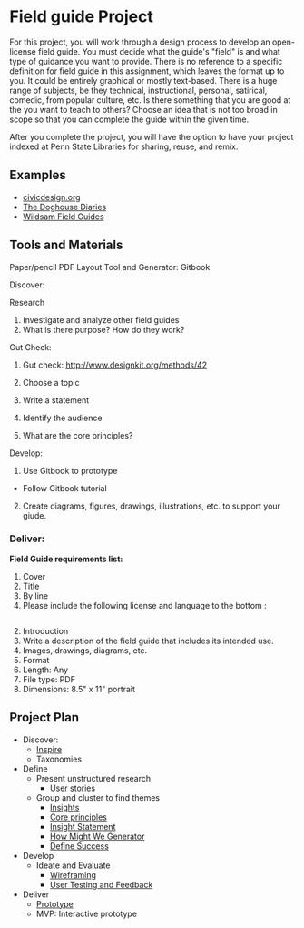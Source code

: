 # Field guide Project
For this project, you will work through a design process to develop an open-license field guide. You must decide what the guide's "field" is and what type of guidance you want to provide. There is no reference to a specific definition for field guide in this assignment, which leaves the format up to you. It could be entirely graphical or mostly text-based. There is a huge range of subjects, be they technical, instructional, personal, satirical, comedic, from popular culture, etc. Is there something that you are good at the you want to teach to others? Choose an idea that is not too broad in scope so that you can complete the guide within the given time.

After you complete the project, you will have the option to have your project indexed at Penn State Libraries for sharing, reuse, and remix.

## Examples

- [civicdesign.org](http://civicdesign.org/fieldguides/)
- [The Doghouse Diaries](http://thedoghousediaries.com/4639)
- [Wildsam Field Guides](https://wildsam.com/products)


## Tools and Materials
Paper/pencil
PDF Layout Tool and Generator: Gitbook

Discover:

Research
1. Investigate and analyze other field guides
  1. What is there purpose? How do they work?



Gut Check:

1. Gut check: http://www.designkit.org/methods/42


1. Choose a topic
2. Write a statement
3. Identify the audience
4. What are the core principles?

Develop:

1. Use Gitbook to prototype
 - Follow Gitbook tutorial 
2. Create diagrams, figures, drawings, illustrations, etc. to support your giude.

### Deliver:

**Field Guide requirements list:**

1. Cover
  1. Title
  2. By line
  2. Please include the following license and language to the bottom :  
```<a rel="license" href="http://creativecommons.org/licenses/by-sa/4.0/"><img alt="Creative Commons License" style="border-width:0" src="https://i.creativecommons.org/l/by-sa/4.0/88x31.png" /></a><br />This work is licensed under a <a rel="license" href="http://creativecommons.org/licenses/by-sa/4.0/">Creative Commons Attribution-ShareAlike 4.0 International License</a>.
``` 
2. Introduction
  1. Write a description of the field guide that includes its intended use.
3. Images, drawings, diagrams, etc.
4. Format
  1. Length: Any
  2. File type: PDF
  3. Dimensions: 8.5" x 11" portrait




## Project Plan	

- Discover:
    - [Inspire](../toolkit/inspire.md)
    - Taxonomies
- Define
  - Present unstructured research
    - [User stories](../toolkit/user_stories.md)
  - Group and cluster to find themes
    - [Insights](../toolkit/insights.md)
    - [Core principles](../toolkit/core_principles.md)
    - [Insight Statement](../toolkit/insight_statement.md)
    - [How Might We Generator](../toolkit/how_might_we_generator.md)
    - [Define Success](../toolkit/define_success.md)
- Develop	
  - Ideate and Evaluate
    - [Wireframing](../toolkit/wireframing.md)
    - [User Testing and Feedback](../toolkit/user_testing_and_feedback.md)
- Deliver
    - [Prototype](../toolkit/prototype.md)
    - MVP: Interactive prototype
